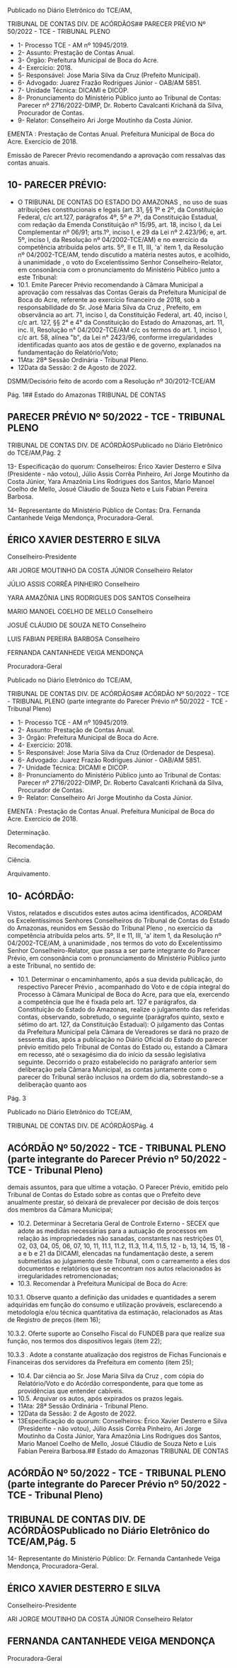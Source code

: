 Publicado  no  Diário  Eletrônico do TCE/AM,

TRIBUNAL DE CONTAS DIV. DE ACÓRDÃOS## PARECER PRÉVIO Nº 50/2022 - TCE - TRIBUNAL PLENO

- 1- Processo TCE - AM nº 10945/2019.
- 2- Assunto: Prestação de Contas Anual.
- 3- Órgão: Prefeitura Municipal de Boca do Acre.
- 4- Exercício: 2018.
- 5- Responsável: Jose Maria Silva da Cruz (Prefeito Municipal).
- 6- Advogado: Juarez Frazão Rodrigues Júnior - OAB/AM 5851.
- 7- Unidade Técnica: DICAMI e DICOP.
- 8- Pronunciamento  do  Ministério  Público  junto  ao  Tribunal  de  Contas: Parecer  nº 2716/2022-DIMP, Dr. Roberto Cavalcanti Krichanã da Silva, Procurador de Contas.
- 9- Relator: Conselheiro Ari Jorge Moutinho da Costa Júnior.

EMENTA :  Prestação  de  Contas  Anual.    Prefeitura Municipal de Boca do Acre.  Exercício de 2018.

Emissão de Parecer Prévio recomendando a aprovação com ressalvas das contas anuais.

## 10-  PARECER PRÉVIO:

- O  TRIBUNAL  DE  CONTAS  DO  ESTADO  DO  AMAZONAS ,  no  uso  de  suas atribuições  constitucionais  e  legais  (art.  31,  §§  1º  e  2º,  da  Constituição  Federal,  c/c art.127,  parágrafos  4º,  5º  e  7º,  da  Constituição  Estadual,  com  redação  da  Emenda Constituição nº 15/95, art. 18, inciso I, da Lei Complementar nº 06/91; arts.1º, inciso I, e 29  da  Lei  nº  2.423/96;  e,  art.  5º,  inciso  I,  da  Resolução  nº  04/2002-TCE/AM)  e  no exercício da competência atribuída pelos arts. 5º, II e 11, III, 'a' item 1, da Resolução nº 04/2002-TCE/AM, tendo discutido a matéria nestes autos, e acolhido, à unanimidade , o voto do Excelentíssimo Senhor Conselheiro-Relator, em consonância com o pronunciamento do Ministério Público junto a este Tribunal:
- 10.1.  Emite Parecer Prévio recomendando à Câmara Municipal a aprovação com ressalvas das  Contas  Gerais  da  Prefeitura  Municipal  de  Boca  do Acre, referente ao exercício financeiro de 2018, sob a responsabilidade do Sr. José Maria Silva da Cruz , Prefeito, em observância ao art. 71, inciso I,  da  Constituição  Federal,  art.  40,  inciso  I,  c/c  art.  127,  §§  2°  e  4°  da Constituição  do  Estado  do  Amazonas,  art.  11,  inc.  II,  Resolução  n° 04/2002-TCE/AM c/c os termos do art. 1, inciso I, c/c art. 58, alínea "b", da Lei n° 2423/96, conforme irregularidades identificadas quanto aos atos de gestão e de governo, explanados na fundamentação do Relatório/Voto;
- 11Ata: 28ª Sessão Ordinária - Tribunal Pleno.
- 12Data da Sessão: 2 de Agosto de 2022.

DSMM/Decisório feito de acordo com a Resolução nº 30/2012-TCE/AM

Pág. 1## Estado do Amazonas TRIBUNAL DE CONTAS

## PARECER PRÉVIO Nº 50/2022 - TCE - TRIBUNAL PLENO

TRIBUNAL DE CONTAS DIV. DE ACÓRDÃOSPublicado  no  Diário  Eletrônico do TCE/AM,Pág. 2

13- Especificação do quorum: Conselheiros: Érico Xavier Desterro e Silva (Presidente -  não  votou),  Júlio  Assis  Corrêa  Pinheiro,  Ari  Jorge  Moutinho  da  Costa  Júnior,  Yara Amazônia Lins Rodrigues dos Santos, Mario Manoel Coelho de Mello, Josué Cláudio de Souza Neto e Luis Fabian Pereira Barbosa.

14-  Representante do Ministério Público de Contas: Dra. Fernanda Cantanhede Veiga Mendonça, Procuradora-Geral.

## ÉRICO XAVIER DESTERRO E SILVA

Conselheiro-Presidente

ARI JORGE MOUTINHO DA COSTA JÚNIOR Conselheiro Relator

JÚLIO ASSIS CORRÊA PINHEIRO Conselheiro

YARA AMAZÔNIA LINS RODRIGUES DOS SANTOS Conselheira

MARIO MANOEL COELHO DE MELLO Conselheiro

JOSUÉ CLÁUDIO DE SOUZA NETO Conselheiro

LUIS FABIAN PEREIRA BARBOSA Conselheiro

FERNANDA CANTANHEDE VEIGA MENDONÇA

Procuradora-Geral

Publicado  no  Diário  Eletrônico do TCE/AM,

TRIBUNAL DE CONTAS DIV. DE ACÓRDÃOS## ACÓRDÃO Nº 50/2022 - TCE - TRIBUNAL PLENO (parte integrante do Parecer Prévio nº 50/2022 - TCE - Tribunal Pleno)

- 1- Processo TCE - AM nº 10945/2019.
- 2- Assunto: Prestação de Contas Anual.
- 3- Órgão: Prefeitura Municipal de Boca do Acre.
- 4- Exercício: 2018.
- 5- Responsável: Jose Maria Silva da Cruz (Ordenador de Despesa).
- 6- Advogado: Juarez Frazão Rodrigues Júnior - OAB/AM 5851.
- 7- Unidade Técnica: DICAMI e DICOP.
- 8- Pronunciamento  do  Ministério  Público  junto  ao  Tribunal  de  Contas: Parecer  nº 2716/2022-DIMP, Dr. Roberto Cavalcanti Krichanã da Silva, Procurador de Contas.
- 9- Relator: Conselheiro Ari Jorge Moutinho da Costa Júnior.

EMENTA :  Prestação  de  Contas  Anual.    Prefeitura Municipal de Boca do Acre. Exercício de 2018.

Determinação.

Recomendação.

Ciência.

Arquivamento.

## 10-  ACÓRDÃO:

Vistos, relatados e discutidos estes autos acima identificados, ACORDAM os Excelentíssimos Senhores Conselheiros do Tribunal de Contas do Estado do Amazonas, reunidos em Sessão do Tribunal Pleno , no exercício da competência atribuída pelos arts. 5º, II e 11, III, 'a' item 1, da Resolução nº 04/2002-TCE/AM, à unanimidade , nos termos do voto do Excelentíssimo Senhor Conselheiro-Relator, que passa a ser parte integrante do Parecer Prévio, em consonância com o pronunciamento do Ministério Público junto a este Tribunal, no sentido de:

- 10.1. Determinar o encaminhamento,  após  a  sua  devida  publicação,  do respectivo Parecer Prévio , acompanhado do Voto e de cópia integral do Processo à Câmara Municipal de Boca do Acre, para que ela, exercendo a competência que lhe é fixada pelo art. 127 e parágrafos, da Constituição do  Estado  do  Amazonas,  realize  o  julgamento  das  referidas  contas, observando, sobretudo, o seguinte (parágrafos quinto, sexto e sétimo do art. 127, da Constituição Estadual): O  julgamento das Contas  da Prefeitura  Municipal  pela  Câmara  de  Vereadores  se  dará  no  prazo  de sessenta dias, após a publicação no Diário Oficial do Estado do parecer prévio emitido pelo Tribunal de Contas do Estado ou, estando a Câmara em recesso, até o sexagésimo dia do início da sessão legislativa seguinte. Decorrido  o  prazo  estabelecido  no  parágrafo  anterior  sem  deliberação pela Câmara Municipal, as contas juntamente com o parecer do Tribunal serão inclusos na ordem do dia, sobrestando-se a deliberação quanto aos

Pág. 3

Publicado  no  Diário  Eletrônico do TCE/AM,

TRIBUNAL DE CONTAS DIV. DE ACÓRDÃOSPág. 4

## ACÓRDÃO Nº 50/2022 - TCE - TRIBUNAL PLENO (parte integrante do Parecer Prévio nº 50/2022 - TCE - Tribunal Pleno)

demais assuntos, para que ultime a votação. O  Parecer Prévio, emitido pelo Tribunal de Contas do Estado sobre as contas que o Prefeito deve anualmente prestar, só deixará de prevalecer por decisão de dois terços dos membros da Câmara Municipal;

- 10.2. Determinar à Secretaria  Geral  de  Controle  Externo  -  SECEX que adote as medidas necessárias para a autuação de processos em relação às impropriedades não sanadas, constantes nas restrições 01, 02, 03, 04, 05, 06, 07, 10, 11, 11.1, 11.2, 11.3, 11.4, 11.5, 12 - b, 13, 14, 15, 18 - a e b e 21 da  DICAMI,  elencadas  na  fundamentação  deste,  a  serem submetidas ao julgamento deste Tribunal, com o carreamento a eles dos documentos  e  relatórios  que  se  encontram  nos  autos  relacionados  às irregularidades retromencionadas;
- 10.3. Recomendar à Prefeitura Municipal de Boca do Acre:

10.3.1. Observe quanto a definição das unidades e quantidades a serem adquiridas em função do consumo e utilização prováveis, esclarecendo  a  metodologia  e/ou  técnica  quantitativa  da  estimação, relacionados as Atas de Registro de preços (item 16);

10.3.2. Oferte suporte  ao  Conselho  Fiscal  do  FUNDEB  para  que realize sua função, nos termos dos dispositivos legais (item 22);

10.3.3 . Adote a  constante  atualização  dos  registros  de  Fichas Funcionais e Financeiras dos servidores da Prefeitura em comento (item 25);

- 10.4. Dar ciência ao Sr. Jose Maria Silva da Cruz , com cópia do Relatório/Voto e do Acórdão correspondente, para que tome as providências que entender cabíveis.
- 10.5. Arquivar os autos, após expirados os prazos legais.
- 11Ata: 28ª Sessão Ordinária - Tribunal Pleno.
- 12Data da Sessão: 2 de Agosto de 2022.
- 13Especificação do quorum: Conselheiros: Érico Xavier Desterro e Silva (Presidente -  não  votou),  Júlio  Assis  Corrêa  Pinheiro,  Ari  Jorge  Moutinho  da  Costa  Júnior,  Yara Amazônia Lins Rodrigues dos Santos, Mario Manoel Coelho de Mello, Josué Cláudio de Souza Neto e Luis Fabian Pereira Barbosa.## Estado do Amazonas TRIBUNAL DE CONTAS

## ACÓRDÃO Nº 50/2022 - TCE - TRIBUNAL PLENO (parte integrante do Parecer Prévio nº 50/2022 - TCE - Tribunal Pleno)

## TRIBUNAL DE CONTAS DIV. DE ACÓRDÃOSPublicado  no  Diário  Eletrônico do TCE/AM,Pág. 5

14-  Representante do Ministério Público: Dr. Fernanda Cantanhede Veiga Mendonça, Procuradora-Geral.

## ÉRICO XAVIER DESTERRO E SILVA

Conselheiro-Presidente

ARI JORGE MOUTINHO DA COSTA JÚNIOR Conselheiro Relator

## FERNANDA CANTANHEDE VEIGA MENDONÇA

Procuradora-Geral